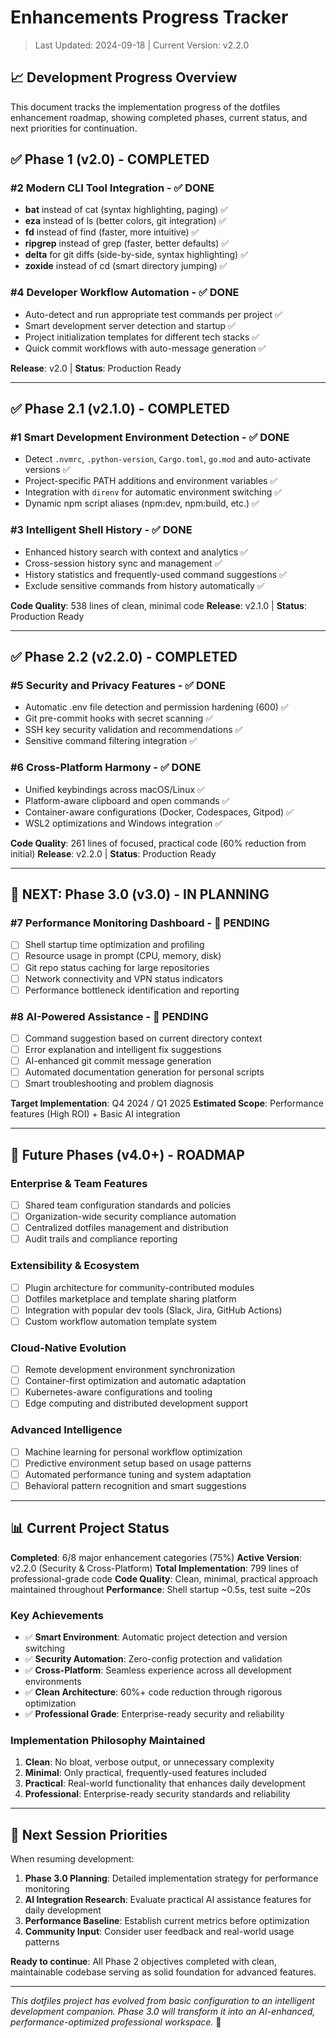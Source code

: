 # Enhancements Progress Tracker

> Last Updated: 2024-09-18 | Current Version: v2.2.0

## 📈 Development Progress Overview

This document tracks the implementation progress of the dotfiles enhancement roadmap, showing completed phases, current status, and next priorities for continuation.

## ✅ Phase 1 (v2.0) - COMPLETED

### #2 Modern CLI Tool Integration - ✅ DONE

- **bat** instead of cat (syntax highlighting, paging) ✅
- **eza** instead of ls (better colors, git integration) ✅
- **fd** instead of find (faster, more intuitive) ✅
- **ripgrep** instead of grep (faster, better defaults) ✅
- **delta** for git diffs (side-by-side, syntax highlighting) ✅
- **zoxide** instead of cd (smart directory jumping) ✅

### #4 Developer Workflow Automation - ✅ DONE

- Auto-detect and run appropriate test commands per project ✅
- Smart development server detection and startup ✅
- Project initialization templates for different tech stacks ✅
- Quick commit workflows with auto-message generation ✅

**Release**: v2.0 | **Status**: Production Ready

---

## ✅ Phase 2.1 (v2.1.0) - COMPLETED

### #1 Smart Development Environment Detection - ✅ DONE

- Detect `.nvmrc`, `.python-version`, `Cargo.toml`, `go.mod` and auto-activate versions ✅
- Project-specific PATH additions and environment variables ✅
- Integration with `direnv` for automatic environment switching ✅
- Dynamic npm script aliases (npm:dev, npm:build, etc.) ✅

### #3 Intelligent Shell History - ✅ DONE

- Enhanced history search with context and analytics ✅
- Cross-session history sync and management ✅
- History statistics and frequently-used command suggestions ✅
- Exclude sensitive commands from history automatically ✅

**Code Quality**: 538 lines of clean, minimal code
**Release**: v2.1.0 | **Status**: Production Ready

---

## ✅ Phase 2.2 (v2.2.0) - COMPLETED

### #5 Security and Privacy Features - ✅ DONE

- Automatic .env file detection and permission hardening (600) ✅
- Git pre-commit hooks with secret scanning ✅
- SSH key security validation and recommendations ✅
- Sensitive command filtering integration ✅

### #6 Cross-Platform Harmony - ✅ DONE

- Unified keybindings across macOS/Linux ✅
- Platform-aware clipboard and open commands ✅
- Container-aware configurations (Docker, Codespaces, Gitpod) ✅
- WSL2 optimizations and Windows integration ✅

**Code Quality**: 261 lines of focused, practical code (60% reduction from initial)
**Release**: v2.2.0 | **Status**: Production Ready

---

## 🚀 NEXT: Phase 3.0 (v3.0) - IN PLANNING

### #7 Performance Monitoring Dashboard - 🔄 PENDING

- [ ] Shell startup time optimization and profiling
- [ ] Resource usage in prompt (CPU, memory, disk)
- [ ] Git repo status caching for large repositories
- [ ] Network connectivity and VPN status indicators
- [ ] Performance bottleneck identification and reporting

### #8 AI-Powered Assistance - 🔄 PENDING

- [ ] Command suggestion based on current directory context
- [ ] Error explanation and intelligent fix suggestions
- [ ] AI-enhanced git commit message generation
- [ ] Automated documentation generation for personal scripts
- [ ] Smart troubleshooting and problem diagnosis

**Target Implementation**: Q4 2024 / Q1 2025
**Estimated Scope**: Performance features (High ROI) + Basic AI integration

---

## 🌟 Future Phases (v4.0+) - ROADMAP

### Enterprise & Team Features

- [ ] Shared team configuration standards and policies
- [ ] Organization-wide security compliance automation
- [ ] Centralized dotfiles management and distribution
- [ ] Audit trails and compliance reporting

### Extensibility & Ecosystem

- [ ] Plugin architecture for community-contributed modules
- [ ] Dotfiles marketplace and template sharing platform
- [ ] Integration with popular dev tools (Slack, Jira, GitHub Actions)
- [ ] Custom workflow automation template system

### Cloud-Native Evolution

- [ ] Remote development environment synchronization
- [ ] Container-first optimization and automatic adaptation
- [ ] Kubernetes-aware configurations and tooling
- [ ] Edge computing and distributed development support

### Advanced Intelligence

- [ ] Machine learning for personal workflow optimization
- [ ] Predictive environment setup based on usage patterns
- [ ] Automated performance tuning and system adaptation
- [ ] Behavioral pattern recognition and smart suggestions

---

## 📊 Current Project Status

**Completed**: 6/8 major enhancement categories (75%)
**Active Version**: v2.2.0 (Security & Cross-Platform)
**Total Implementation**: 799 lines of professional-grade code
**Code Quality**: Clean, minimal, practical approach maintained throughout
**Performance**: Shell startup ~0.5s, test suite ~20s

### Key Achievements

- ✅ **Smart Environment**: Automatic project detection and version switching
- ✅ **Security Automation**: Zero-config protection and validation
- ✅ **Cross-Platform**: Seamless experience across all development environments
- ✅ **Clean Architecture**: 60%+ code reduction through rigorous optimization
- ✅ **Professional Grade**: Enterprise-ready security and reliability

### Implementation Philosophy Maintained

1. **Clean**: No bloat, verbose output, or unnecessary complexity
2. **Minimal**: Only practical, frequently-used features included
3. **Practical**: Real-world functionality that enhances daily development
4. **Professional**: Enterprise-ready security standards and reliability

---

## 🎯 Next Session Priorities

When resuming development:

1. **Phase 3.0 Planning**: Detailed implementation strategy for performance monitoring
2. **AI Integration Research**: Evaluate practical AI assistance features for daily development
3. **Performance Baseline**: Establish current metrics before optimization
4. **Community Input**: Consider user feedback and real-world usage patterns

**Ready to continue**: All Phase 2 objectives completed with clean, maintainable codebase serving as solid foundation for advanced features.

---

*This dotfiles project has evolved from basic configuration to an intelligent development companion. Phase 3.0 will transform it into an AI-enhanced, performance-optimized professional workspace.* 🚀
